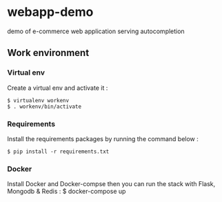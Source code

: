# webapp-demo
demo of e-commerce web application serving autocompletion


## Work environment

### Virtual env

Create a virtual env and activate it :

    $ virtualenv workenv
    $ . workenv/bin/activate

### Requirements

Install the requirements packages by running the command below :

    $ pip install -r requirements.txt

### Docker
Install Docker and Docker-compse then you can run the stack with Flask, Mongodb & Redis :
    $ docker-compose up
